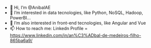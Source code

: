 - 👋 Hi, I’m @AnibalAE
- 👀 I’m interested in data tecnologies, like Python, NoSQL, Hadoop, PowerBI...
- 👀 I’m also interested in front-end tecnologies, like Angular and Vue
- 📫 How to reach me: Linkedn Profile = https://www.linkedin.com/in/an%C3%ADbal-de-medeiros-filho-865ba6a9/

<!---
AnibalAE/AnibalAE is a ✨ special ✨ repository because its `README.md` (this file) appears on your GitHub profile.
You can click the Preview link to take a look at your changes.
--->
